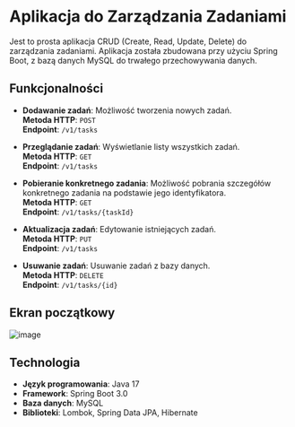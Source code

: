 # Aplikacja do Zarządzania Zadaniami

Jest to prosta aplikacja CRUD (Create, Read, Update, Delete) do zarządzania zadaniami. Aplikacja została zbudowana przy użyciu Spring Boot, z bazą danych MySQL do trwałego przechowywania danych.

## Funkcjonalności

- **Dodawanie zadań**: Możliwość tworzenia nowych zadań.  
  **Metoda HTTP**: `POST`  
  **Endpoint**: `/v1/tasks`

- **Przeglądanie zadań**: Wyświetlanie listy wszystkich zadań.  
  **Metoda HTTP**: `GET`  
  **Endpoint**: `/v1/tasks`

- **Pobieranie konkretnego zadania**: Możliwość pobrania szczegółów konkretnego zadania na podstawie jego identyfikatora.  
  **Metoda HTTP**: `GET`  
  **Endpoint**: `/v1/tasks/{taskId}`

- **Aktualizacja zadań**: Edytowanie istniejących zadań.  
  **Metoda HTTP**: `PUT`  
  **Endpoint**: `/v1/tasks`

- **Usuwanie zadań**: Usuwanie zadań z bazy danych.  
  **Metoda HTTP**: `DELETE`  
  **Endpoint**: `/v1/tasks/{id}`


## Ekran początkowy
![image](https://github.com/user-attachments/assets/6ae0e198-69d1-48d2-b934-10c408a096c0)

## Technologia

- **Język programowania**: Java 17
- **Framework**: Spring Boot 3.0
- **Baza danych**: MySQL
- **Biblioteki**: Lombok, Spring Data JPA, Hibernate

